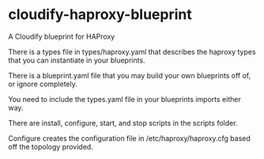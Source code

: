 # cloudify-haproxy-blueprint
A Cloudify blueprint for HAProxy

There is a types file in types/haproxy.yaml that describes the haproxy types that you can instantiate in your blueprints.

There is a blueprint.yaml file that you may build your own blueprints off of, or ignore completely.

You need to include the types.yaml file in your blueprints imports either way.


There are install, configure, start, and stop scripts in the scripts folder.

Configure creates the configuration file in /etc/haproxy/haproxy.cfg based off the topology provided.


